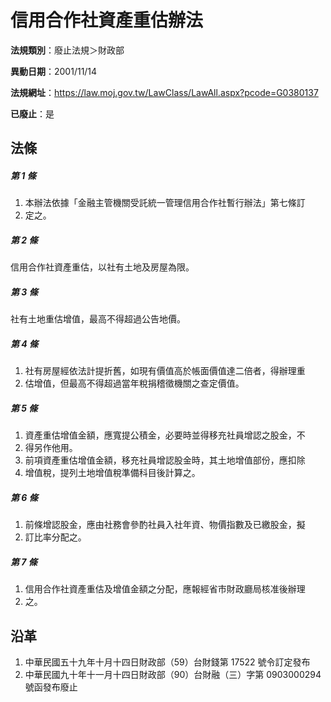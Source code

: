 # 信用合作社資產重估辦法

**法規類別**：廢止法規＞財政部

**異動日期**：2001/11/14  

**法規網址**：https://law.moj.gov.tw/LawClass/LawAll.aspx?pcode=G0380137

**已廢止**：是



## 法條
##### 第 1 條
1. 本辦法依據「金融主管機關受託統一管理信用合作社暫行辦法」第七條訂
1. 定之。

##### 第 2 條
信用合作社資產重估，以社有土地及房屋為限。

##### 第 3 條
社有土地重估增值，最高不得超過公告地價。

##### 第 4 條
1. 社有房屋經依法計提折舊，如現有價值高於帳面價值達二倍者，得辦理重
1. 估增值，但最高不得超過當年稅捐稽徵機關之查定價值。

##### 第 5 條
1. 資產重估增值金額，應寬提公積金，必要時並得移充社員增認之股金，不
1. 得另作他用。
1. 前項資產重估增值金額，移充社員增認股金時，其土地增值部份，應扣除
1. 增值稅，提列土地增值稅準備科目後計算之。

##### 第 6 條
1. 前條增認股金，應由社務會參酌社員入社年資、物價指數及已繳股金，擬
1. 訂比率分配之。

##### 第 7 條
1. 信用合作社資產重估及增值金額之分配，應報經省市財政廳局核准後辦理
1. 之。

## 沿革
1. 中華民國五十九年十月十四日財政部（59）台財錢第 17522  號令訂定發布
1. 中華民國九十年十一月十四日財政部（90）台財融（三）字第 0903000294 號函發布廢止
